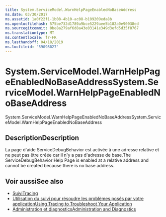 ```yaml
---
title: System.ServiceModel.WarnHelpPageEnabledNoBaseAddress
ms.date: 03/30/2017
ms.assetid: 1a0f22f1-1b08-4b10-ac08-b109209eda8b
ms.openlocfilehash: 575be732d1789a9bce5229aee5b182a0e90038ed
ms.sourcegitcommit: 0be8a279af6d8a43e03141e349d3efd5d35f8767
ms.translationtype: MT
ms.contentlocale: fr-FR
ms.lasthandoff: 04/18/2019
ms.locfileid: "59098027"
---
```

# <a name="systemservicemodelwarnhelppageenablednobaseaddress"></a><span data-ttu-id="0fe7e-102">System.ServiceModel.WarnHelpPageEnabledNoBaseAddress</span><span class="sxs-lookup"><span data-stu-id="0fe7e-102">System.ServiceModel.WarnHelpPageEnabledNoBaseAddress</span></span>
<span data-ttu-id="0fe7e-103">System.ServiceModel.WarnHelpPageEnabledNoBaseAddress</span><span class="sxs-lookup"><span data-stu-id="0fe7e-103">System.ServiceModel.WarnHelpPageEnabledNoBaseAddress</span></span>  
  
## <a name="description"></a><span data-ttu-id="0fe7e-104">Description</span><span class="sxs-lookup"><span data-stu-id="0fe7e-104">Description</span></span>  
 <span data-ttu-id="0fe7e-105">La page d'aide ServiceDebugBehavior est activée à une adresse relative et ne peut pas être créée car il n'y a pas d'adresse de base.</span><span class="sxs-lookup"><span data-stu-id="0fe7e-105">The ServiceDebugBehavior Help Page is enabled at a relative address and cannot be created because there is no base address.</span></span>  
  
## <a name="see-also"></a><span data-ttu-id="0fe7e-106">Voir aussi</span><span class="sxs-lookup"><span data-stu-id="0fe7e-106">See also</span></span>

- [<span data-ttu-id="0fe7e-107">Suivi</span><span class="sxs-lookup"><span data-stu-id="0fe7e-107">Tracing</span></span>](../../../../../docs/framework/wcf/diagnostics/tracing/index.md)
- [<span data-ttu-id="0fe7e-108">Utilisation du suivi pour résoudre les problèmes posés par votre application</span><span class="sxs-lookup"><span data-stu-id="0fe7e-108">Using Tracing to Troubleshoot Your Application</span></span>](../../../../../docs/framework/wcf/diagnostics/tracing/using-tracing-to-troubleshoot-your-application.md)
- [<span data-ttu-id="0fe7e-109">Administration et diagnostics</span><span class="sxs-lookup"><span data-stu-id="0fe7e-109">Administration and Diagnostics</span></span>](../../../../../docs/framework/wcf/diagnostics/index.md)
